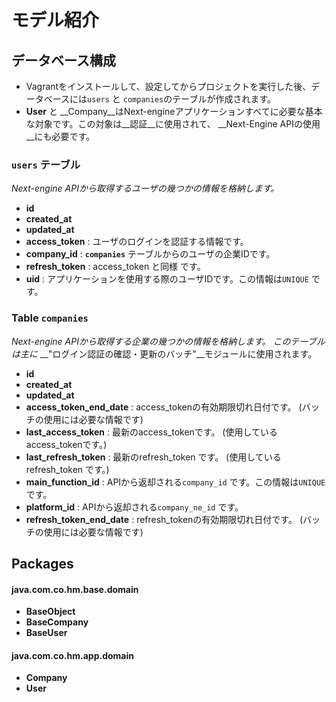 # モデル紹介 

## データベース構成

 * Vagrantをインストールして、設定してからプロジェクトを実行した後、データベースには`users` と `companies`のテーブルが作成されます。  
 * __User__ と __Company__はNext-engineアプリケーションすべてに必要な基本な対象です。この対象は__認証__に使用されて、  __Next-Engine APIの使用__にも必要です。  


### `users` テーブル 
_Next-engine APIから取得するユーザの幾つかの情報を格納します。_  

* __id__             
* __created_at__    
* __updated_at__    
* __access_token__  : ユーザのログインを認証する情報です。
* __company_id__    : __`companies`__  テーブルからのユーザの企業IDです。
* __refresh_token__ : access_token と同様 です。
* __uid__           : アプリケーションを使用する際のユーザIDです。この情報は`UNIQUE` です。

### Table `companies`  
_Next-engine APIから取得する企業の幾つかの情報を格納します。 このテーブルは主に_ __"ログイン認証の確認・更新のバッチ"__モジュールに使用されます。  


* __id__    
* __created_at__    
* __updated_at__     
* __access_token_end_date__     : access_tokenの有効期限切れ日付です。 (バッチの使用には必要な情報です)    
* __last_access_token__         : 最新のaccess_tokenです。 (使用しているaccess_tokenです。)  
* __last_refresh_token__        : 最新のrefresh_token です。 (使用しているrefresh_token です。)  
* __main_function_id__          : APIから返却される`company_id` です。この情報は`UNIQUE` です。 
* __platform_id__               : APIから返却される`company_ne_id` です。 
* __refresh_token_end_date__    : refresh_tokenの有効期限切れ日付です。  (バッチの使用には必要な情報です)  

## Packages
#### java.com.co.hm.base.domain  

 * __BaseObject__   
 * __BaseCompany__  
 * __BaseUser__  
 
#### java.com.co.hm.app.domain 
 
 * __Company__  
 * __User__  